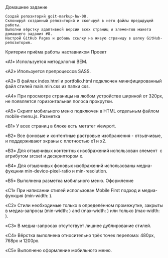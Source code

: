 Домашнее задание

    Создай репозиторий goit-markup-hw-08.
    Склонируй созданный репозиторий и скопируй в него файлы предыдущей работы.
    Выполни вёрстку адаптивной версии всех страниц и элементов макета домашнего задания #8.
    Настрой GitHub Pages и добавь ссылку на живую страницу в шапку GitHub-репозитория.

Критерии приёма работы наставником
Проект

«A1» Используется методология BEM.

«A2» Ипользуется препроцессов SASS.

«A3» В файлах index.html и portfolio.html подключен минифицированный файл стилей main.min.css из папки css.

«A4» При просмотре страницы на любом устройстве шириной от 320px, не появляется горизонтальная полоса прокрутки.

«A5» Скрипт мобильного меню подключен в HTML отдельным файлом mobile-menu.js.
Разметка

«B1» У всех страниц в блоке <head> есть метатег viewport.

«B2» Все фоновые и контентные растровые изображения - отзывчивые, и поддерживают экраны с плотностью x1 и x2.

«B3» Для отзывчивых контентных изображений использован элемент <img> с атрибутом srcset и дескриптором x.

«B4» Для отзывчивых фоновых изображений использованы медиа-фукцнии min-device-pixel-ratio и min-resolution.

«B5» Выполнена разметка мобильного меню.
Оформление

«C1» При написании стилей использован Mobile First подход и медиа-функция (min-width: ).

«C2» Стили необходимые только в определённом промежутке, закрыты в медиа-запросы (min-width: ) and (max-width: ) или только (max-width: ).

«C3» В медиа-запросах отсутствует лишнее дублирование стилей.

«C4» Вёрстка выполнена относительно трёх точек перелома: 480px, 768px и 1200px.

«C5» Выполнено оформление мобильного меню.
